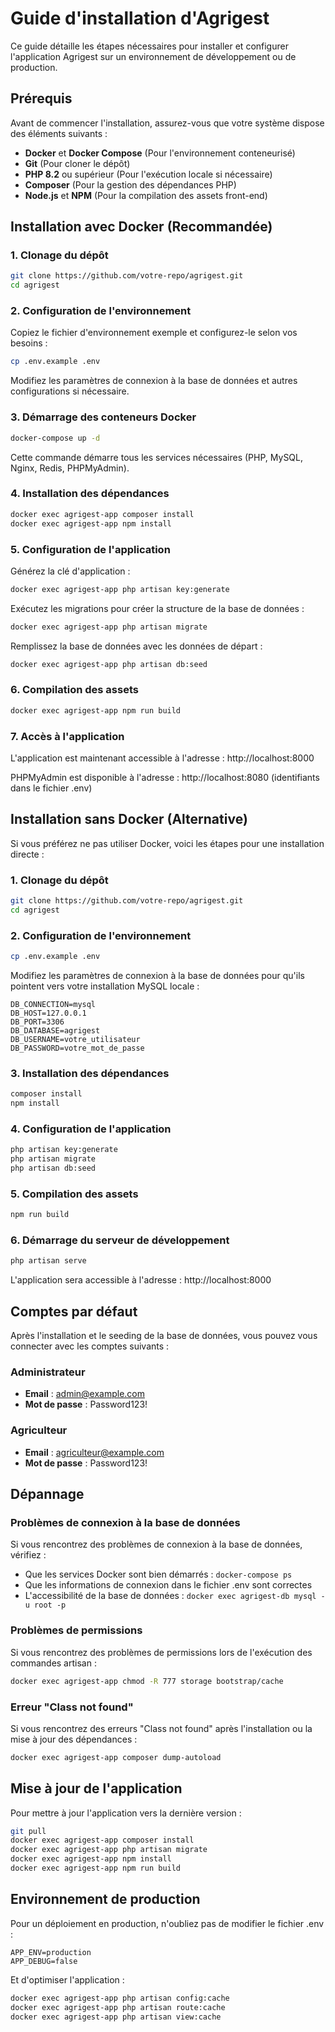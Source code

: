 # Guide d'installation d'Agrigest

Ce guide détaille les étapes nécessaires pour installer et configurer l'application Agrigest sur un environnement de développement ou de production.

## Prérequis

Avant de commencer l'installation, assurez-vous que votre système dispose des éléments suivants :

- **Docker** et **Docker Compose** (Pour l'environnement conteneurisé)
- **Git** (Pour cloner le dépôt)
- **PHP 8.2** ou supérieur (Pour l'exécution locale si nécessaire)
- **Composer** (Pour la gestion des dépendances PHP)
- **Node.js** et **NPM** (Pour la compilation des assets front-end)

## Installation avec Docker (Recommandée)

### 1. Clonage du dépôt

```bash
git clone https://github.com/votre-repo/agrigest.git
cd agrigest
```

### 2. Configuration de l'environnement

Copiez le fichier d'environnement exemple et configurez-le selon vos besoins :

```bash
cp .env.example .env
```

Modifiez les paramètres de connexion à la base de données et autres configurations si nécessaire.

### 3. Démarrage des conteneurs Docker

```bash
docker-compose up -d
```

Cette commande démarre tous les services nécessaires (PHP, MySQL, Nginx, Redis, PHPMyAdmin).

### 4. Installation des dépendances

```bash
docker exec agrigest-app composer install
docker exec agrigest-app npm install
```

### 5. Configuration de l'application

Générez la clé d'application :

```bash
docker exec agrigest-app php artisan key:generate
```

Exécutez les migrations pour créer la structure de la base de données :

```bash
docker exec agrigest-app php artisan migrate
```

Remplissez la base de données avec les données de départ :

```bash
docker exec agrigest-app php artisan db:seed
```

### 6. Compilation des assets

```bash
docker exec agrigest-app npm run build
```

### 7. Accès à l'application

L'application est maintenant accessible à l'adresse : http://localhost:8000

PHPMyAdmin est disponible à l'adresse : http://localhost:8080 (identifiants dans le fichier .env)

## Installation sans Docker (Alternative)

Si vous préférez ne pas utiliser Docker, voici les étapes pour une installation directe :

### 1. Clonage du dépôt

```bash
git clone https://github.com/votre-repo/agrigest.git
cd agrigest
```

### 2. Configuration de l'environnement

```bash
cp .env.example .env
```

Modifiez les paramètres de connexion à la base de données pour qu'ils pointent vers votre installation MySQL locale :

```
DB_CONNECTION=mysql
DB_HOST=127.0.0.1
DB_PORT=3306
DB_DATABASE=agrigest
DB_USERNAME=votre_utilisateur
DB_PASSWORD=votre_mot_de_passe
```

### 3. Installation des dépendances

```bash
composer install
npm install
```

### 4. Configuration de l'application

```bash
php artisan key:generate
php artisan migrate
php artisan db:seed
```

### 5. Compilation des assets

```bash
npm run build
```

### 6. Démarrage du serveur de développement

```bash
php artisan serve
```

L'application sera accessible à l'adresse : http://localhost:8000

## Comptes par défaut

Après l'installation et le seeding de la base de données, vous pouvez vous connecter avec les comptes suivants :

### Administrateur
- **Email** : admin@example.com
- **Mot de passe** : Password123!

### Agriculteur
- **Email** : agriculteur@example.com
- **Mot de passe** : Password123!

## Dépannage

### Problèmes de connexion à la base de données

Si vous rencontrez des problèmes de connexion à la base de données, vérifiez :
- Que les services Docker sont bien démarrés : `docker-compose ps`
- Que les informations de connexion dans le fichier .env sont correctes
- L'accessibilité de la base de données : `docker exec agrigest-db mysql -u root -p`

### Problèmes de permissions

Si vous rencontrez des problèmes de permissions lors de l'exécution des commandes artisan :
```bash
docker exec agrigest-app chmod -R 777 storage bootstrap/cache
```

### Erreur "Class not found"

Si vous rencontrez des erreurs "Class not found" après l'installation ou la mise à jour des dépendances :
```bash
docker exec agrigest-app composer dump-autoload
```

## Mise à jour de l'application

Pour mettre à jour l'application vers la dernière version :

```bash
git pull
docker exec agrigest-app composer install
docker exec agrigest-app php artisan migrate
docker exec agrigest-app npm install
docker exec agrigest-app npm run build
```

## Environnement de production

Pour un déploiement en production, n'oubliez pas de modifier le fichier .env :

```
APP_ENV=production
APP_DEBUG=false
```

Et d'optimiser l'application :

```bash
docker exec agrigest-app php artisan config:cache
docker exec agrigest-app php artisan route:cache
docker exec agrigest-app php artisan view:cache
``` 
